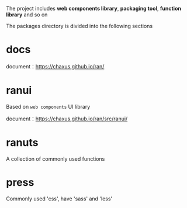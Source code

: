 The project includes **web components library**, **packaging tool**, **function library** and so on

The packages directory is divided into the following sections

# docs

document：https://chaxus.github.io/ran/

# ranui

Based on `web components` UI library

document：https://chaxus.github.io/ran/src/ranui/

# ranuts

A collection of commonly used functions

# press

Commonly used 'css', have 'sass' and 'less'
